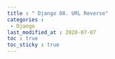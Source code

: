 ```yaml
---
title : " Django 08. URL Reverse"
categories :
 - Django
last_modified_at : 2020-07-07
toc : true
toc_sticky : true
---
```

